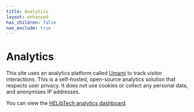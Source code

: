 ```yaml
---
title: Analytics
layout: enhanced
has_children: false
nav_exclude: true
---
```


# Analytics

This site uses an analytics platform called [Umami](https://umami.is/) to track visitor interactions. This is a self-hosted, open-source analytics solution that respects user privacy. It does not use cookies or collect any personal data, and anonymises IP addresses.

You can view the [HELibTech analytics dashboard](https://analytics.librarydata.uk/share/eEamE3zKi9pdLRoV/www.helibtech.com).
